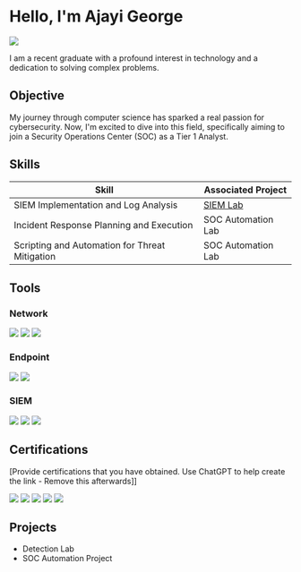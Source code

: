 # Hello, I'm Ajayi George
<a href="https://linkedin.com/in/george-ajayi-9176b1241"><img src="https://img.shields.io/badge/-LinkedIn-0072b1?&style=for-the-badge&logo=linkedin&logoColor=white" /></a>

I am a recent graduate with a profound interest in technology and a dedication to solving complex problems.

## Objective

My journey through computer science has sparked a real passion for cybersecurity. Now, I'm excited to dive into this field, specifically aiming to join a Security Operations Center (SOC) as a Tier 1 Analyst.

## Skills

| Skill                                         | Associated Project         |
|-----------------------------------------------|----------------------------|
| SIEM Implementation and Log Analysis          | <a href="https://github.com/george-ajayiola/azure-sentinel-monitor-live-attacks">SIEM Lab</a>|
| Incident Response Planning and Execution      | SOC Automation Lab|
| Scripting and Automation for Threat Mitigation | SOC Automation Lab|

## Tools


### Network
<div>
    <img src="https://img.shields.io/badge/-Wireshark-1679A7?&style=for-the-badge&logo=Wireshark&logoColor=white" />
    <img src="https://img.shields.io/badge/-Suricata-EF3B2D?&style=for-the-badge&logo=Suricata&logoColor=white" />
    <img src="https://img.shields.io/badge/-Zeek-777BB4?&style=for-the-badge&logo=Zeek&logoColor=white" />
</div>

### Endpoint
<div>
    <img src="https://img.shields.io/badge/-Microsoft_Defender_for_Endpoint-00A4EF?&style=for-the-badge&logo=Microsoft&logoColor=white" />
    <img src="https://img.shields.io/badge/-Velociraptor-4B275F?&style=for-the-badge&logo=Velociraptor&logoColor=white" />
</div>

### SIEM
<div>
    <img src="https://img.shields.io/badge/-Microsoft_Sentinel-0078D4?&style=for-the-badge&logo=Microsoft&logoColor=white" />
    <img src="https://img.shields.io/badge/-Splunk-000000?&style=for-the-badge&logo=Splunk&logoColor=white" />
    <img src="https://img.shields.io/badge/-Elastic-005571?&style=for-the-badge&logo=Elastic&logoColor=white" />
</div>

## Certifications
[Provide certifications that you have obtained. Use ChatGPT to help create the link - Remove this afterwards]]
<div>
<img src="https://img.shields.io/badge/-Security%2B-FF0000?&style=for-the-badge&logo=CompTIA&logoColor=white" />
<img src="https://img.shields.io/badge/-Network%2B-007ACC?&style=for-the-badge&logo=CompTIA&logoColor=white" />
<img src="https://img.shields.io/badge/-A%2B-4D4D4D?&style=for-the-badge&logo=CompTIA&logoColor=white" />
<img src="https://img.shields.io/badge/-CDSA-006400?&style=for-the-badge&logoColor=white" />
<img src="https://img.shields.io/badge/-CCD-000080?&style=for-the-badge&logoColor=white" />
</div>

## Projects
- Detection Lab
- SOC Automation Project
